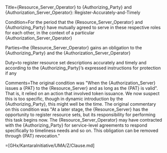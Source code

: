 Title={Resource_Server_Operator} to {Authorizing_Party} and {Authorization_Server_Operator}: Register-Accurately-and-Timely

Condition=For the period that the {Resource_Server_Operator} and {Authorizing_Party} have mutually agreed to serve in these respective roles for each other, in the context of a particular {Authorization_Server_Operator}

Parties=the {Resource_Server_Operator} gains an obligation to the {Authorizing_Party} and the {Authorization_Server_Operator}

Duty=to register resource set descriptions accurately and timely and according to the {Authorizing_Party}’s expressed instructions for protection if any

Comments=The original condition was "When the {Authorization_Server} issues a {PAT} to the {Resource_Server} and as long as the {PAT} is valid". That is, it relied on an action that involved token issuance. We now suspect this is too specific, though in dynamic introduction by the {Authorizing_Party}, this might well be the time. The original commentary on this condition was "At a later stage, the {Resource_Server} has the opportunity to register resource sets, but its responsibility for performing this task begins now. The {Resource_Server_Operator} may have contracted with the {Authorizing_Party} for service-level agreements to respond specifically to timeliness needs and so on. This obligation can be removed through {PAT} revocation."

=[GHx/KantaraInitiative/UMA/Z/Clause.md]